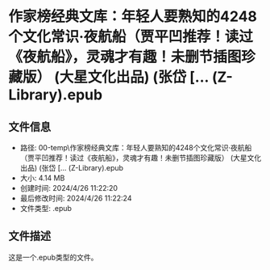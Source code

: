 ﻿# 作家榜经典文库：年轻人要熟知的4248个文化常识·夜航船（贾平凹推荐！读过《夜航船》，灵魂才有趣！未删节插图珍藏版） (大星文化出品) (张岱 [... (Z-Library).epub

## 文件信息
- 路径: 00-temp\作家榜经典文库：年轻人要熟知的4248个文化常识·夜航船（贾平凹推荐！读过《夜航船》，灵魂才有趣！未删节插图珍藏版） (大星文化出品) (张岱 [... (Z-Library).epub
- 大小: 4.14 MB
- 创建时间: 2024/4/26 11:22:20
- 最后修改时间: 2024/4/26 11:22:24
- 文件类型: .epub

## 文件描述
这是一个.epub类型的文件。

